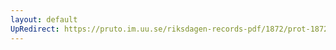 ```yaml
---
layout: default
UpRedirect: https://pruto.im.uu.se/riksdagen-records-pdf/1872/prot-1872--ak--514/prot-1872--ak--514_006.pdf
---
```

